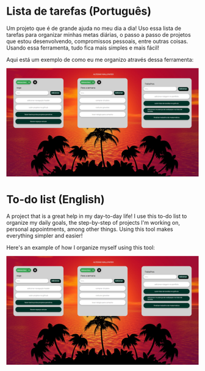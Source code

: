# Lista de tarefas (Português)
Um projeto que é de grande ajuda no meu dia a dia! Uso essa lista de tarefas para organizar minhas metas diárias, o passo a passo de projetos que estou desenvolvendo, compromissos pessoais, entre outras coisas. Usando essa ferramenta, tudo fica mais simples e mais fácil!

Aqui está um exemplo de como eu me organizo através dessa ferramenta:

<img src="./img/listadetarefas.png">


# To-do list (English)
A project that is a great help in my day-to-day life! I use this to-do list to organize my daily goals, the step-by-step of projects I'm working on, personal appointments, among other things. Using this tool makes everything simpler and easier!

Here's an example of how I organize myself using this tool:

<img src="./img/listadetarefas.png">
